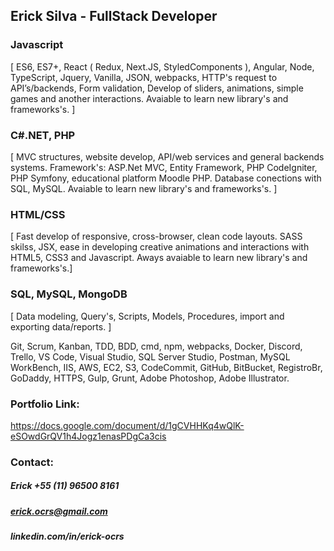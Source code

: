 ## Erick Silva - FullStack Developer

### Javascript
[ ES6, ES7+, React ( Redux, Next.JS, StyledComponents ), Angular, Node, TypeScript, Jquery, Vanilla, JSON, webpacks, HTTP's request to API’s/backends, Form validation, Develop of sliders, animations, simple games and another interactions. Avaiable to learn new library's and frameworks's. ]

### C#.NET, PHP
[ MVC structures, website develop, API/web services and general backends systems. Framework's: ASP.Net MVC, Entity Framework, PHP CodeIgniter, PHP Symfony, educational platform Moodle PHP. Database conections with SQL, MySQL. Avaiable to learn new library's and frameworks's. ]

### HTML/CSS
[ Fast develop of responsive, cross-browser, clean code layouts. SASS skilss, JSX, ease in developing creative animations and interactions with HTML5, CSS3 and Javascript.  Aways avaiable to learn new library's and frameworks's.] 

### SQL, MySQL, MongoDB
[ Data modeling, Query's, Scripts, Models, Procedures, import and exporting data/reports. ] 

Git, Scrum, Kanban, TDD, BDD, cmd, npm, webpacks, Docker, Discord, Trello, VS Code, Visual Studio, SQL Server Studio, Postman, MySQL WorkBench, IIS, AWS, EC2, S3, CodeCommit, GitHub, BitBucket, RegistroBr, GoDaddy, HTTPS, Gulp, Grunt, Adobe Photoshop, Adobe Illustrator.


### Portfolio Link:
https://docs.google.com/document/d/1gCVHHKq4wQlK-eSOwdGrQV1h4Jogz1enasPDgCa3cis

### Contact: 
##### Erick +55 (11) 96500 8161
##### erick.ocrs@gmail.com
##### linkedin.com/in/erick-ocrs
